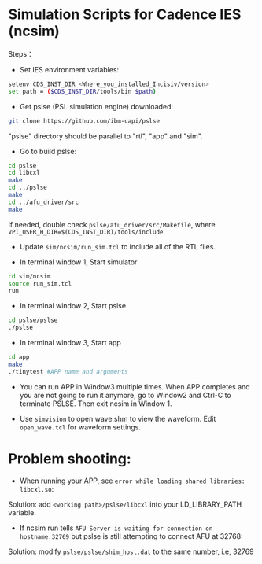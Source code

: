 # Simulation Scripts for Cadence IES (ncsim)

Steps：
* Set IES environment variables:

```Bash
setenv CDS_INST_DIR <Where_you_installed_Incisiv/version>
set path = ($CDS_INST_DIR/tools/bin $path)
```

* Get pslse (PSL simulation engine) downloaded:

```Bash
git clone https://github.com/ibm-capi/pslse
```

  "pslse" directory should be parallel to "rtl", "app" and "sim". 
* Go to build pslse:

```Bash
cd pslse
cd libcxl
make
cd ../pslse
make
cd ../afu_driver/src
make
```

If needed, double check `pslse/afu_driver/src/Makefile`, where `VPI_USER_H_DIR=$(CDS_INST_DIR)/tools/include`

* Update `sim/ncsim/run_sim.tcl` to include all of the RTL files.

* In terminal window 1, Start simulator
```Bash
cd sim/ncsim
source run_sim.tcl
run
```

* In terminal window 2, Start pslse
```Bash
cd pslse/pslse
./pslse
```

* In terminal window 3, Start app 
```Bash
cd app
make
./tinytest #APP name and arguments
```
* You can run APP in Window3 multiple times. When APP completes and you are not going to run it anymore, go to Window2 and Ctrl-C to terminate PSLSE. Then exit ncsim in Window 1. 
   
* Use `simvision` to open wave.shm to view the waveform. Edit `open_wave.tcl` for waveform settings.


# Problem shooting: 
* When running your APP, see `error while loading shared libraries: libcxl.so`: 

Solution: add `<working path>/pslse/libcxl` into your LD_LIBRARY_PATH variable.

* If ncsim run tells `AFU Server is waiting for connection on hostname:32769` but pslse is still attempting to connect AFU at 32768:

Solution: modify `pslse/pslse/shim_host.dat` to the same number, i.e, 32769


